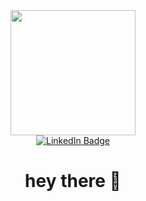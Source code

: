 
<!--
**brenda-daroz/brenda-daroz** is a ✨ _special_ ✨ repository because its `README.md` (this file) appears on your GitHub profile.

Here are some ideas to get you started:

- 🔭 I’m currently working on ...
- 🌱 I’m currently learning ...
- 👯 I’m looking to collaborate on ...
- 🤔 I’m looking for help with ...
- 💬 Ask me about ...
- 📫 How to reach me: ...
- 😄 Pronouns: ...
- ⚡ Fun fact: ...
-->

<div align="center" class="header">
  <img src="https://media.giphy.com/media/hpXdHPfFI5wTABdDx9/giphy.gif" alt="" width="200"/>


  <div id="badges">
    <a href="https://www.linkedin.com/in/brendadz/">
      <img src="https://img.shields.io/badge/LinkedIn-blue?style=for-the-badge&logo=linkedin&logoColor=white" alt="LinkedIn Badge"/>
    </a>
  </div>
  
  <img src="https://komarev.com/ghpvc/?username=brenda-daroz&style=flat-square&color=blue" alt=""/>
  
  <h1>hey there 👋</h1>
</div>

